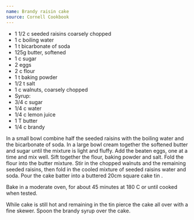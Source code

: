 ```yaml
---
name: Brandy raisin cake
source: Cornell Cookbook
---
```


* 1 1/2 c seeded raisins coarsely chopped
* 1 c boiling water
* 1 t bicarbonate of soda
* 125g butter, softened
* 1 c sugar
* 2 eggs
* 2 c flour
* 1 t baking powder
* 1/2 t salt
* 1 c walnuts, coarsely chopped
* Syrup:
* 3/4 c sugar
* 1/4 c water
* 1/4 c lemon juice
* 1 T butter
* 1/4 c brandy

In a small bowl combine half the seeded raisins with the boiling water and the bicarbonate of soda.  In a large bowl cream together the softened butter and sugar until the mixture is light and fluffy.  Add the beaten eggs, one at a time and mix well.  Sift together the flour, baking powder and salt.  Fold the flour into the butter mixture.  Stir in the chopped walnuts and the remaining seeded raisins, then fold in the cooled mixture of seeded raisins water and soda.  Pour the cake batter into a buttered 20cm square cake tin .  

Bake in a moderate oven, for about 45 minutes at 180 C or until cooked when tested.

While cake is still hot and remaining in the tin pierce the cake all over with a fine skewer.  Spoon the brandy syrup over the cake.

